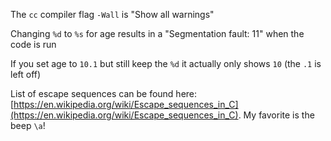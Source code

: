 The `cc` compiler flag `-Wall` is "Show all warnings"

Changing `%d` to `%s` for age results in a "Segmentation fault: 11" when the code is run

If you set age to `10.1` but still keep the `%d` it actually only shows `10` (the `.1` is left off)

List of escape sequences can be found here: [https://en.wikipedia.org/wiki/Escape_sequences_in_C](https://en.wikipedia.org/wiki/Escape_sequences_in_C). My favorite is the beep `\a`!